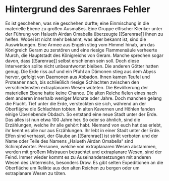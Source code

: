 # Hintergrund des Sarenraes Fehler
Es ist geschehen, was nie geschehen durfte; eine Einmischung in die materielle Ebene zu großen Ausmaßes. Eine Gruppe elfischer Kleriker unter der Führung von Halueth Airdan Omabella überzeugte [[Sarenrae]] ihnen zu helfen. Wobei ist nicht mehr bekannt, was aber bekannt ist, sind die Auswirkungen. Eine Armee aus Engeln stieg vom Himmel hinab, um das Königreich Geram zu zerstören und eine riesige Flammensäule verheerte Murch, die Hauptstadt des Königreichs von Geram. Manche sprechen sogar davon, dass [[Sarenrae]] selbst erschienen sein soll. Doch diese Intervention sollte nicht unbeantwortet bleiben. Die anderen Götter hatten genug. Die Erde riss auf und ein Pfuhl an Dämonen stieg aus dem Abyss hervor, gefolgt von Daemonen aus Abbadon. Ihnen kamen Teufel und Proteaner nach, bis schließlich riesige Schlachten zwischen den verschiedensten extraplanaren Wesen wüteten. Die Bevölkerung der materiellen Ebene hatte keine Chance. Die alten Reiche fielen eines nach dem anderen innerhalb weniger Monate oder Jahre. 
Doch manchen gelang die Flucht. Tief unter die Erde, versteckten sie sich, während an der Oberfläche die Schlachten tobten. In alten Kavernen und Höhlen fanden einige Überlebende Obdach. So entstand eine neue Stadt unter der Erde. Das alles ist nun etwa 100 Jahre her. So oder so ähnlich, sind die Erzählungen, welche ihr alle gehört habt. Niemand von euch hat das erlebt, ihr kennt es alle nur aus Erzählungen. Ihr lebt in einer Stadt unter der Erde. 
Elfen sind verhasst, der Glaube an [[Sarenrae]] ist strikt verboten und der Name oder Teile des Namens „Halueth Airdan Omabella“ sind Schimpfwörter. Personen, welche von extraplanaren Wesen abstammen, werden mit großem Mistrauen betrachtet und extraplanare Wesen, sind der Feind. Immer wieder kommt es zu Auseinandersetzungen mit anderen Wesen des Unterreichs, besonders Drow. Es gibt selten Expeditionen an die Oberfläche um Relikte aus den alten Reichen zu bergen oder um extraplanare Wesen zu töten.